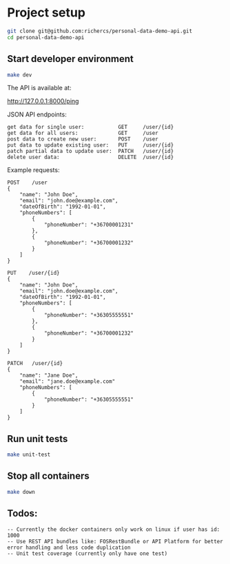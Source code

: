 # Project setup

```bash
git clone git@github.com:richercs/personal-data-demo-api.git
cd personal-data-demo-api
```

## Start developer environment

```bash
make dev
```
The API is available at:

http://127.0.0.1:8000/ping

JSON API endpoints:
```
get data for single user:           GET     /user/{id}                         
get data for all users:             GET     /user                              
post data to create new user:       POST    /user                              
put data to update existing user:   PUT     /user/{id}                         
patch partial data to update user:  PATCH   /user/{id}                         
delete user data:                   DELETE  /user/{id}
```

Example requests:
```
POST    /user
{
    "name": "John Doe",
    "email": "john.doe@example.com",
    "dateOfBirth": "1992-01-01",
    "phoneNumbers": [
        {
            "phoneNumber": "+36700001231"
        },
        {
            "phoneNumber": "+36700001232"
        }
    ]
}
```
```
PUT    /user/{id}
{
    "name": "John Doe",
    "email": "john.doe@example.com",
    "dateOfBirth": "1992-01-01",
    "phoneNumbers": [
        {
            "phoneNumber": "+36305555551"
        },
        {
            "phoneNumber": "+36700001232"
        }
    ]
}
```
```
PATCH   /user/{id}
{
    "name": "Jane Doe",
    "email": "jane.doe@example.com"
    "phoneNumbers": [
        {
            "phoneNumber": "+36305555551"
        }
    ]
}
```
## Run unit tests

```bash
make unit-test
```

## Stop all containers

```bash
make down
```

## Todos:
```
-- Currently the docker containers only work on linux if user has id: 1000
-- Use REST API bundles like: FOSRestBundle or API Platform for better error handling and less code duplication
-- Unit test coverage (currently only have one test)
```
